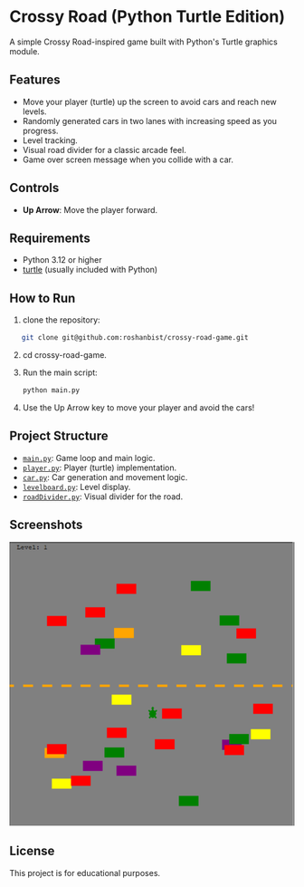 # Crossy Road (Python Turtle Edition)

A simple Crossy Road-inspired game built with Python's Turtle graphics module.

## Features

- Move your player (turtle) up the screen to avoid cars and reach new levels.
- Randomly generated cars in two lanes with increasing speed as you progress.
- Level tracking.
- Visual road divider for a classic arcade feel.
- Game over screen message when you collide with a car.

## Controls

- **Up Arrow**: Move the player forward.

## Requirements

- Python 3.12 or higher
- [turtle](https://docs.python.org/3/library/turtle.html) (usually included with Python)

## How to Run

1. clone the repository:

```sh
   git clone git@github.com:roshanbist/crossy-road-game.git
```

2. cd crossy-road-game.
3. Run the main script:

   ```sh
   python main.py
   ```

4. Use the Up Arrow key to move your player and avoid the cars!

## Project Structure

- [`main.py`](main.py): Game loop and main logic.
- [`player.py`](player.py): Player (turtle) implementation.
- [`car.py`](car.py): Car generation and movement logic.
- [`levelboard.py`](levelboard.py): Level display.
- [`roadDivider.py`](roadDivider.py): Visual divider for the road.

## Screenshots

![Game Screenshot](screenshot/screenshot.PNG)

## License

This project is for educational purposes.
